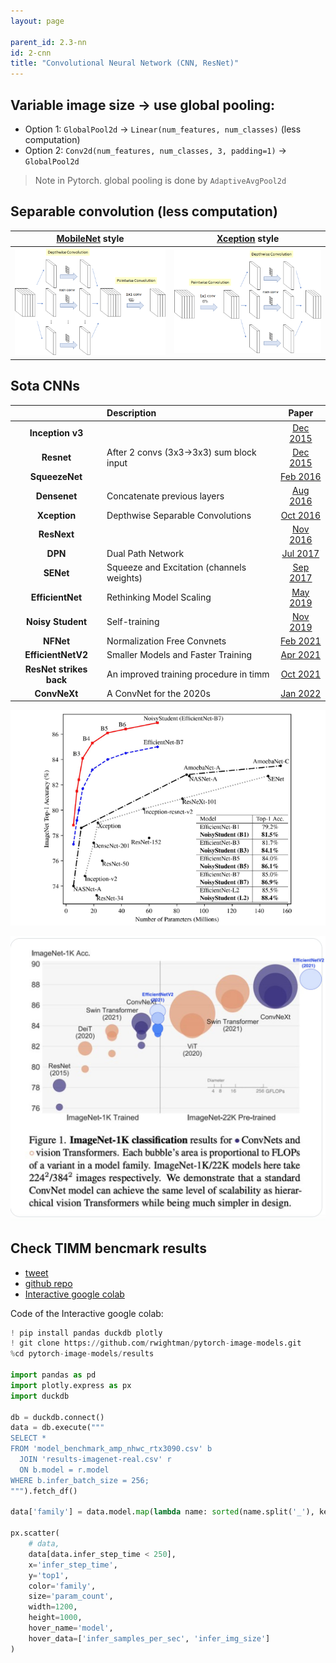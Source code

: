 ```yaml
---
layout: page

parent_id: 2.3-nn
id: 2-cnn
title: "Convolutional Neural Network (CNN, ResNet)"
---
```





## Variable image size -> use **global pooling**:
- Option 1: `GlobalPool2d` -> `Linear(num_features, num_classes)` (less computation)
- Option 2: `Conv2d(num_features, num_classes, 3, padding=1)` -> `GlobalPool2d`

> Note in Pytorch. global pooling is done by `AdaptiveAvgPool2d`


## Separable convolution (less computation)



| [MobileNet](https://arxiv.org/abs/1704.04861) style | [Xception](https://arxiv.org/abs/1610.02357) style |
|:---------------------------------------------------:|:--------------------------------------------------:|
|          ![](img/SC_MobileNet.png)                  |            ![](img/SC_Xception.png)                |


## Sota CNNs

|                         | Description                               | Paper                                        |
|:-----------------------:|:------------------------------------------|:--------------------------------------------:|
| **Inception v3**        |                                           | [Dec 2015](https://arxiv.org/abs/1512.00567) |
| **Resnet**              | After 2 convs (3x3->3x3) sum block input  | [Dec 2015](https://arxiv.org/abs/1512.03385) |
| **SqueezeNet**          |                                           | [Feb 2016](https://arxiv.org/abs/1602.07360) |
| **Densenet**            | Concatenate previous layers               | [Aug 2016](https://arxiv.org/abs/1608.06993) |
| **Xception**            | Depthwise Separable Convolutions          | [Oct 2016](https://arxiv.org/abs/1610.02357) |
| **ResNext**             |                                           | [Nov 2016](https://arxiv.org/abs/1611.05431) |
| **DPN**                 | Dual Path Network                         | [Jul 2017](https://arxiv.org/abs/1707.01629) |
| **SENet**               | Squeeze and Excitation (channels weights) | [Sep 2017](https://arxiv.org/abs/1709.01507) |
| **EfficientNet**        | Rethinking Model Scaling                  | [May 2019](https://arxiv.org/abs/1905.11946) |
| **Noisy Student**       | Self-training                             | [Nov 2019](https://arxiv.org/abs/1911.04252) |
| **NFNet**               | Normalization Free Convnets               | [Feb 2021](https://arxiv.org/abs/2102.06171) |
| **EfficientNetV2**      | Smaller Models and Faster Training        | [Apr 2021](https://arxiv.org/abs/2104.00298) |
| **ResNet strikes back** | An improved training procedure in timm    | [Oct 2021](https://arxiv.org/abs/2110.00476) |
| **ConvNeXt**            | A ConvNet for the 2020s                   | [Jan 2022](https://arxiv.org/abs/2201.03545) | 

![](img/NoisyStudent.png)

![](img/convnext.jpeg)


## Check TIMM bencmark results

- [tweet](https://twitter.com/wightmanr/status/1484236491412832257)
- [github repo](https://github.com/rwightman/pytorch-image-models/tree/master/results)
- [Interactive google colab](https://colab.research.google.com/drive/1yPpAtsibYw8jkzOarLBhdXnWvJR0Uqlo?usp=sharing)

Code of the Interactive google colab:

```python
! pip install pandas duckdb plotly
! git clone https://github.com/rwightman/pytorch-image-models.git
%cd pytorch-image-models/results

import pandas as pd
import plotly.express as px
import duckdb

db = duckdb.connect()
data = db.execute("""
SELECT * 
FROM 'model_benchmark_amp_nhwc_rtx3090.csv' b 
  JOIN 'results-imagenet-real.csv' r
  ON b.model = r.model
WHERE b.infer_batch_size = 256;
""").fetch_df()

data['family'] = data.model.map(lambda name: sorted(name.split('_'), key=len)[-1])

px.scatter(
    # data,
    data[data.infer_step_time < 250], 
    x='infer_step_time', 
    y='top1', 
    color='family',
    size='param_count',
    width=1200, 
    height=1000, 
    hover_name='model',
    hover_data=['infer_samples_per_sec', 'infer_img_size']
)
```
